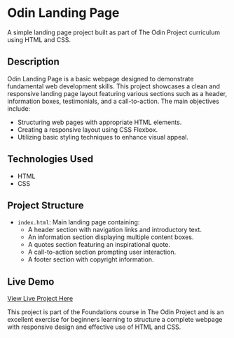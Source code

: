 # Odin Landing Page

A simple landing page project built as part of The Odin Project curriculum using HTML and CSS.

## Description
Odin Landing Page is a basic webpage designed to demonstrate fundamental web development skills. This project showcases a clean and responsive landing page layout featuring various sections such as a header, information boxes, testimonials, and a call-to-action. The main objectives include:

- Structuring web pages with appropriate HTML elements.
- Creating a responsive layout using CSS Flexbox.
- Utilizing basic styling techniques to enhance visual appeal.

## Technologies Used
- HTML
- CSS

## Project Structure
- `index.html`: Main landing page containing:
  - A header section with navigation links and introductory text.
  - An information section displaying multiple content boxes.
  - A quotes section featuring an inspirational quote.
  - A call-to-action section prompting user interaction.
  - A footer section with copyright information.

## Live Demo
[View Live Project Here]([http://example.com](https://thecoder45674.github.io/odin-landing-page/))

This project is part of the Foundations course in The Odin Project and is an excellent exercise for beginners learning to structure a complete webpage with responsive design and effective use of HTML and CSS.

